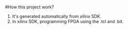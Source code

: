 #How this project work?
1. It's generated automatically from xilinx SDK. 
2. In xilinx SDK, programming FPGA using the .tcl and .bit. 